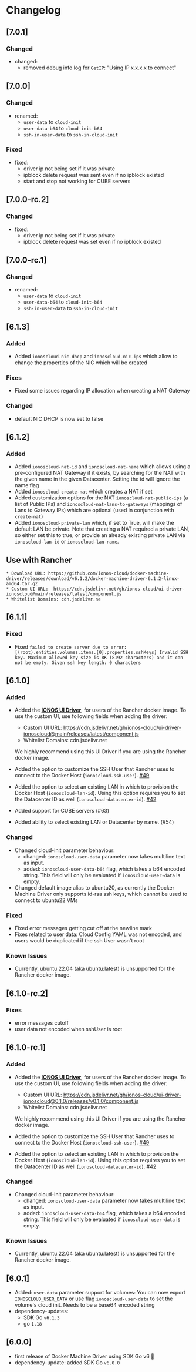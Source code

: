 # Changelog

## \[7.0.1]
### Changed
* changed:
  * removed debug info log for `GetIP`: "Using IP x.x.x.x to connect"
  
## \[7.0.0]

### Changed
* renamed:
  * `user-data` to `cloud-init`
  * `user-data-b64` to `cloud-init-b64`
  * `ssh-in-user-data` to `ssh-in-cloud-init`

### Fixed
* fixed:
  * driver ip not being set if it was private
  * ipblock delete request was sent even if no ipblock existed
  * start and stop not working for CUBE servers

## \[7.0.0-rc.2\]
### Changed
* fixed:
  * driver ip not being set if it was private
  * ipblock delete request was set even if no ipblock existed


## \[7.0.0-rc.1\]
### Changed
* renamed:
  * `user-data` to `cloud-init`
  * `user-data-b64` to `cloud-init-b64`
  * `ssh-in-user-data` to `ssh-in-cloud-init`


## \[6.1.3\]
### Added
- Added `ionoscloud-nic-dhcp` and  `ionoscloud-nic-ips` which allow to change the properties of the NIC which will be created
### Fixes
- Fixed some issues regarding IP allocation when creating a NAT Gateway
### Changed
* default NIC DHCP is now set to false


## \[6.1.2\]
### Added
- Added `ionoscloud-nat-id` and  `ionoscloud-nat-name` which allows using a pre-configured NAT Gateway if it exists, by searching for the NAT with the given name in the given Datacenter. Setting the id will ignore the name flag
 - Added `ionoscloud-create-nat` which creates a NAT if set
- Added customization options for the NAT `ionoscloud-nat-public-ips` (a list of Public IPs) and `ionoscloud-nat-lans-to-gateways` (mappings of Lans to Gateway IPs) which are optional (used in conjunction with `create-nat`)
- Added `ionoscloud-private-lan` which, if set to True, will make the default LAN be private. Note that creating a NAT required a private LAN, so either set this to true, or provide an already existing private LAN via `ionoscloud-lan-id` or `ionoscloud-lan-name`.
## Use with Rancher
    * Download URL: https://github.com/ionos-cloud/docker-machine-driver/releases/download/v6.1.2/docker-machine-driver-6.1.2-linux-amd64.tar.gz
    * Custom UI URL:  https://cdn.jsdelivr.net/gh/ionos-cloud/ui-driver-ionoscloud@main/releases/latest/component.js
    * Whitelist Domains: cdn.jsdelivr.ne


## \[6.1.1\]
### Fixed
- Fixed `failed to create server due to error: [(root).entities.volumes.items.[0].properties.sshKeys] Invalid SSH key. Maximum allowed key size is 8K (8192 characters) and it can not be empty. Given ssh key length: 0 characters`

## \[6.1.0\]

### Added

* Added the [**IONOS UI Driver**](https://github.com/ionos-cloud/ui-driver-ionoscloud), for users of the Rancher docker image. To use the custom UI, use following fields when adding the driver:
    * Custom UI URL:  https://cdn.jsdelivr.net/gh/ionos-cloud/ui-driver-ionoscloud@main/releases/latest/component.js
    * Whitelist Domains: cdn.jsdelivr.net
    
    We highly recommend using this UI Driver if you are using the Rancher docker image.

* Added the option to customize the SSH User that Rancher uses to connect to the Docker Host (`ionoscloud-ssh-user`). [#49](https://github.com/ionos-cloud/docker-machine-driver/pull/49)
* Added the option to select an existing LAN in which to provision the Docker Host (`ionoscloud-lan-id`). Using this option requires you to set the Datacenter ID as well (`ionoscloud-datacenter-id`). [#42](https://github.com/ionos-cloud/docker-machine-driver/pull/42)
* Added support for CUBE servers (#63)
* Added ability to select existing LAN or Datacenter by name. (#54) 

### Changed

* Changed cloud-init parameter behaviour:
  * changed: `ionoscloud-user-data` parameter now takes multiline text as input.
  * added: `ionoscloud-user-data-b64` flag, which takes a b64 encoded string. This field will only be evaluated if `ionoscloud-user-data` is empty.
* Changed default image alias to ubuntu20, as currently the Docker Machine Driver only supports id-rsa ssh keys, which cannot be used to connect to ubuntu22 VMs

### Fixed

* Fixed error messages getting cut off at the newline mark
* Fixes related to user data: Cloud Config YAML was not encoded, and users would be duplicated if the ssh User wasn't root

### Known Issues

* Currently, ubuntu:22.04 (aka ubuntu:latest) is unsupported for the Rancher docker image.


## \[6.1.0-rc.2\]

### Fixes
* error messages cutoff
* user data not encoded when sshUser is root


## \[6.1.0-rc.1\]

### Added

* Added the [**IONOS UI Driver**](https://github.com/ionos-cloud/ui-driver-ionoscloud), for users of the Rancher docker image. To use the custom UI, use following fields when adding the driver:
    * Custom UI URL:  https://cdn.jsdelivr.net/gh/ionos-cloud/ui-driver-ionoscloud@0.1.0/releases/v0.1.0/component.js
    * Whitelist Domains: cdn.jsdelivr.net
    
    We highly recommend using this UI Driver if you are using the Rancher docker image.

* Added the option to customize the SSH User that Rancher uses to connect to the Docker Host (`ionoscloud-ssh-user`). [#49](https://github.com/ionos-cloud/docker-machine-driver/pull/49)
* Added the option to select an existing LAN in which to provision the Docker Host (`ionoscloud-lan-id`). Using this option requires you to set the Datacenter ID as well (`ionoscloud-datacenter-id`). [#42](https://github.com/ionos-cloud/docker-machine-driver/pull/42)

### Changed

* Changed cloud-init parameter behaviour:
  * changed: `ionoscloud-user-data` parameter now takes multiline text as input.
  * added: `ionoscloud-user-data-b64` flag, which takes a b64 encoded string. This field will only be evaluated if `ionoscloud-user-data` is empty.


### Known Issues

* Currently, ubuntu:22.04 (aka ubuntu:latest) is unsupported for the Rancher docker image.


## \[6.0.1\]

* Added: `user-data` parameter support for volumes: 
You can now export `IONOSCLOUD_USER_DATA` or use flag `ionoscloud-user-data` to set the volume's cloud init. 
Needs to be a base64 encoded string
* dependency-updates:
	- SDK Go `v6.1.3`
	- go `1.18`

## \[6.0.0\]

* first release of Docker Machine Driver using SDK Go v6 🎉
* dependency-update: added SDK Go `v6.0.0`
